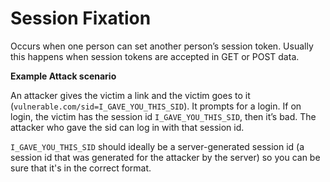# Session Fixation

Occurs when one person can set another person’s session token. Usually this happens when session tokens are accepted in GET or POST data.

**Example Attack scenario**

An attacker gives the victim a link and the victim goes to it \(`vulnerable.com/sid=I_GAVE_YOU_THIS_SID`\). It prompts for a login. If on login, the victim has the session id `I_GAVE_YOU_THIS_SID`, then it’s bad. The attacker who gave the sid can log in with that session id.

`I_GAVE_YOU_THIS_SID` should ideally be a server-generated session id \(a session id that was generated for the attacker by the server\) so you can be sure that it's in the correct format.


